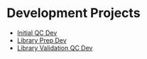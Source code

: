 # Development Projects

* [Initial QC Dev](../Protocols/Initial_QC_Dev.md)
* [Library Prep Dev](../Protocols/Library_Prep_Dev.md)
* [Library Validation QC Dev](../Protocols/Library_Validation_QC_Dev.md)

